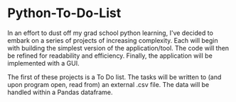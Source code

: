# Python-To-Do-List

In an effort to dust off my grad school python learning, I've decided to embark on a series of projects of increasing complexity. Each will begin with building the simplest version of the application/tool. The code will then be refined for readability and efficiency. Finally, the application will be implemented with a GUI. 

The first of these projects is a To Do list. The tasks will be written to (and upon program open, read from) an external .csv file. The data will be handled within a Pandas dataframe. 